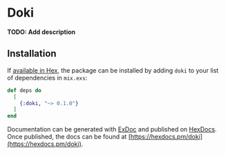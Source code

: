# Doki

**TODO: Add description**

## Installation

If [available in Hex](https://hex.pm/docs/publish), the package can be installed
by adding `doki` to your list of dependencies in `mix.exs`:

```elixir
def deps do
  [
    {:doki, "~> 0.1.0"}
  ]
end
```

Documentation can be generated with [ExDoc](https://github.com/elixir-lang/ex_doc)
and published on [HexDocs](https://hexdocs.pm). Once published, the docs can
be found at [https://hexdocs.pm/doki](https://hexdocs.pm/doki).


